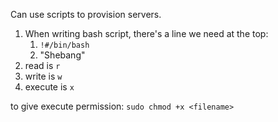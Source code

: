 
Can use scripts to provision servers.

1. When writing bash script, there's a line we need at the top:
   1. `!#/bin/bash`
   2. "Shebang"
2. read is `r`
3. write is `w`
4. execute is `x`

to give execute permission:
`sudo chmod +x <filename>`